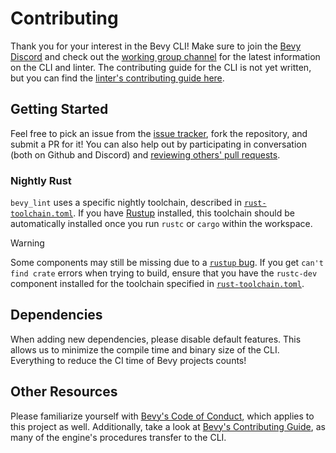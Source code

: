 # Contributing

Thank you for your interest in the Bevy CLI! Make sure to join the [Bevy Discord] and check out the [working group channel] for the latest information on the CLI and linter. The contributing guide for the CLI is not yet written, but you can find the [linter's contributing guide here](https://thebevyflock.github.io/bevy_cli/contribute/linter/index.html).

[Bevy Discord]: https://discord.gg/bevy
[working group channel]: https://discord.com/channels/691052431525675048/1278871953721262090

## Getting Started

Feel free to pick an issue from the [issue tracker], fork the repository, and submit a PR for it! You can also help out by participating in conversation (both on Github and Discord) and [reviewing others' pull requests].

[issue tracker]: https://github.com/TheBevyFlock/bevy_cli/issues
[reviewing others' pull requests]: https://github.com/TheBevyFlock/bevy_cli/pulls

### Nightly Rust

`bevy_lint` uses a specific nightly toolchain, described in [`rust-toolchain.toml`]. If you have [Rustup] installed, this toolchain should be automatically installed once you run `rustc` or `cargo` within the workspace.

> [!WARNING]
>
> Some components may still be missing due to a [`rustup` bug](https://github.com/rust-lang/rustup/issues/3255). If you get `can't find crate` errors when trying to build, ensure that you have the `rustc-dev` component installed for the toolchain specified in [`rust-toolchain.toml`].

[`rust-toolchain.toml`]: rust-toolchain.toml
[Rustup]: https://rustup.rs

## Dependencies

When adding new dependencies, please disable default features.
This allows us to minimize the compile time and binary size of the CLI.
Everything to reduce the CI time of Bevy projects counts!

## Other Resources

Please familiarize yourself with [Bevy's Code of Conduct], which applies to this project as well. Additionally, take a look at [Bevy's Contributing Guide], as many of the engine's procedures transfer to the CLI.

[Bevy's Code of Conduct]: https://github.com/bevyengine/bevy/blob/main/CODE_OF_CONDUCT.md
[Bevy's Contributing Guide]: https://bevy.org/learn/contribute/introduction/

